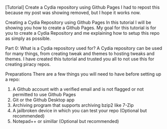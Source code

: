 [Tutorial] Create a Cydia repository using Github Pages
I had to repost this because my post was showing removed, but I hope it works now.

Creating a Cydia Repository using Github Pages
In this tutorial I will be showing you how to create a Github Pages. My goal for this tutorial is for you to create a Cydia Repository and me explaining how to setup this repo as simply as possible.

Part 0: What is a Cydia repository used for?
A Cydia repository can be used for many things, from creating tweak and themes to hosting tweaks and themes. I have created this tutorial and trusted you all to not use this for creating piracy repos.

Preparations
There are a few things you will need to have before setting up a repo:
1) A Github account with a verified email and is not flagged or not permitted to use Github Pages
2) Git or the Github Desktop app
3) Archiving program that supports archiving bzip2 like 7-Zip
4) A jailbroken device in which you can test your repo (Optional but recommended)
5) Notepad++ or simillar (Optional but recommended)
